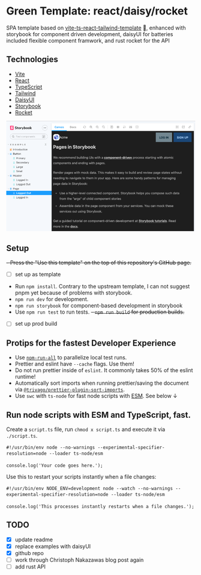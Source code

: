 # Green Template: react/daisy/rocket

SPA template based on [vite-ts-react-tailwind-template](https://github.com/cpojer/vite-ts-react-tailwind-template) 🙏, 
enhanced with storybook for component driven development, daisyUI for batteries included flexible component framwork,
and rust rocket for the API

## Technologies

- [Vite](https://vitejs.dev/)
- [React](https://reactjs.org/)
- [TypeScript](https://www.typescriptlang.org)
- [Tailwind](https://tailwindcss.com/)
- [DaisyUI](https://daisyui.com)
- [Storybook](https://storybook.com)
- [Rocket](https://rocket.rs)

![screenshot of `App.tsx`](./screenshot.png)

## Setup

~~- Press the "Use this template" on the top of this repository's GitHub page.~~
- [ ] set up as template
- Run `npm install`. Contrary to the upstream template, I can not suggest pnpm yet because of problems with storybook. 
- `npm run dev` for development.
- `npm run storybook` for component-based development in storybook
- Use `npm run test` to run tests.
~~- `npm run build` for production builds.~~ 
- [ ] set up prod build

## Protips for the fastest Developer Experience

- Use [`npm-run-all`](https://github.com/mysticatea/npm-run-all) to parallelize local test runs.
- Prettier and eslint have `--cache` flags. Use them!
- Do not run prettier inside of `eslint`. It commonly takes 50% of the eslint runtime!
- Automatically sort imports when running prettier/saving the document via [`@trivago/prettier-plugin-sort-imports`](https://github.com/trivago/prettier-plugin-sort-imports).
- Use `swc` with `ts-node` for fast node scripts with [ESM](https://hacks.mozilla.org/2018/03/es-modules-a-cartoon-deep-dive/). See below ↓

## Run node scripts with ESM and TypeScript, fast.

Create a `script.ts` file, run `chmod x script.ts` and execute it via `./script.ts`.

```
#!/usr/bin/env node --no-warnings --experimental-specifier-resolution=node --loader ts-node/esm

console.log('Your code goes here.');
```

Use this to restart your scripts instantly when a file changes:

```
#!/usr/bin/env NODE_ENV=development node --watch --no-warnings --experimental-specifier-resolution=node --loader ts-node/esm

console.log('This processes instantly restarts when a file changes.');
```

## TODO
- [x] update readme
- [x] replace examples with daisyUI
- [x] github repo
- [ ] work through Christoph Nakazawas blog post again
- [ ] add rust API